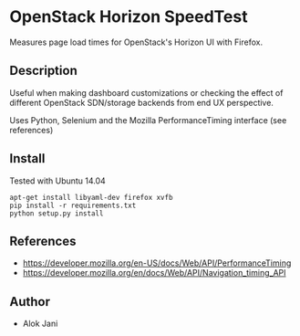 OpenStack Horizon SpeedTest
===========================
Measures page load times for OpenStack's Horizon UI with Firefox.

Description
-----------
Useful when making dashboard customizations or checking the effect of different
OpenStack SDN/storage backends from end UX perspective.

Uses Python, Selenium and the Mozilla PerformanceTiming interface (see references)


Install
-------
Tested with Ubuntu 14.04 

```
apt-get install libyaml-dev firefox xvfb
pip install -r requirements.txt
python setup.py install
```


References
----------
- https://developer.mozilla.org/en-US/docs/Web/API/PerformanceTiming
- https://developer.mozilla.org/en/docs/Web/API/Navigation_timing_API


Author
------
* Alok Jani 
